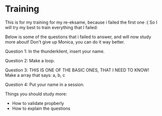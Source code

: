 # Training
This is for my training for my re-eksame, because i failed the first one :(
So I will try my best to train everything that I failed:

Below is some of the questions that i failed to answer, and will now study more about!
Don't give up Monica, you can do it way better.

Question 1:
In the thunderklient, insert your name.

Question 2:
Make a loop.

Question 3: THIS IS ONE OF THE BASIC ONES, THAT I NEED TO KNOW!
Make a array that says: a, b, c 

Question 4:
Put your name in a session.


Things you should study more:

- How to validate propberly
- How to explain the questions
